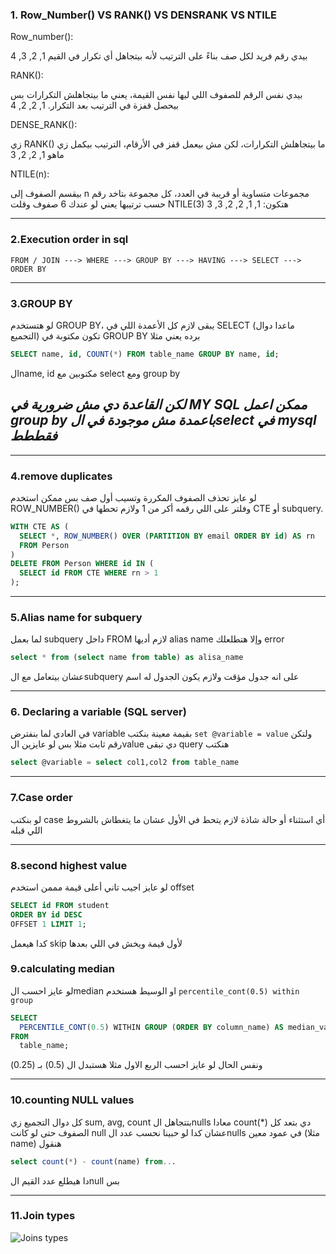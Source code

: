 
### 1. Row_Number() VS RANK() VS DENSRANK VS NTILE

Row_number():


بيدي رقم فريد لكل صف بناءً على الترتيب لأنه بيتجاهل أي تكرار في القيم
1, 2, 3, 4
 
RANK():

بيدي نفس الرقم للصفوف اللي ليها نفس القيمة، يعني ما بيتجاهلش التكرارات بس بيحصل قفزة في الترتيب بعد التكرار.
 1, 2, 2, 4

DENSE_RANK():

زي RANK() ما بيتجاهلش التكرارات، لكن مش بيعمل قفز في الأرقام، الترتيب بيكمل زي ماهو
 1, 2, 2, 3

NTILE(n):

بيقسم الصفوف إلى n مجموعات متساوية أو قريبة في العدد، كل مجموعة بتاخد رقم حسب ترتيبها
 يعني لو عندك 6 صفوف وقلت NTILE(3) هتكون: 1, 1, 2, 2, 3, 3

 ---

### 2.Execution order in sql
```FROM / JOIN ---> WHERE ---> GROUP BY ---> HAVING ---> SELECT ---> ORDER BY```

---

### 3.GROUP BY 

لو هتستخدم GROUP BY، يبقى لازم كل الأعمدة اللي في SELECT (ماعدا دوال التجميع) تكون مكتوبة في GROUP BY برده 
يعني مثلا
```sql
SELECT name, id, COUNT(*) FROM table_name GROUP BY name, id;
```
الname, id مكتوبين مع select ومع group by 
## _لكن القاعدة دي مش ضرورية في MY SQL ممكن اعمل group by باعمدة مش موجودة في الselect في mysql فقططط_

---

###  4.remove duplicates
لو عايز تحذف الصفوف المكررة وتسيب أول صف بس ممكن استخدم ROW_NUMBER() وفلتر على اللي رقمه أكر من 1
ولازم تحطها في CTE أو subquery.
```sql
WITH CTE AS (
  SELECT *, ROW_NUMBER() OVER (PARTITION BY email ORDER BY id) AS rn
  FROM Person
)
DELETE FROM Person WHERE id IN (
  SELECT id FROM CTE WHERE rn > 1
);
```
---

### 5.Alias name for subquery
   لما بعمل subquery داخل  FROM  لازم أديها alias name وإلا هتطلعلك error
```sql
select * from (select name from table) as alisa_name
```
عشان بيتعامل مع الsubquery على انه جدول مؤقت ولازم يكون الجدول له اسم

---
### 6. Declaring a variable (SQL server)
في العادي لما بنفترض variable بقيمة معينة بنكتب ```set @variable = value``` ولتكن رقم ثابت مثلا
بس لو عايزين الvalue دي تبقى query هنكتب 
```sql
select @variable = select col1,col2 from table_name
```
---
### 7.Case order

لو بنكتب case أي استثناء أو حالة شاذة لازم يتحط في الأول عشان ما يتغطاش بالشروط اللي قبله

---

### 8.second highest value
لو عايز اجيب تاني أعلى قيمة مممن استخدم offset
```sql
SELECT id FROM student
ORDER BY id DESC
OFFSET 1 LIMIT 1;
```
كدا هيعمل skip لأول قيمة ويخش في اللي بعدها 

### 9.calculating median

لو عايز احسب الmedian او الوسيط هستخدم ```percentile_cont(0.5) within group```
```sql
SELECT 
  PERCENTILE_CONT(0.5) WITHIN GROUP (ORDER BY column_name) AS median_value
FROM 
  table_name;
```
ونفس الحال لو عايز احسب الربع الاول مثلا هستبدل ال (0.5) بـ (0.25)

---

### 10.counting NULL values

كل دوال التجميع زي sum, avg, count بتتجاهل الnulls 
معادا count(*) دي بتعد كل الصفوف حتى لو كانت null
عشان كدا لو حبينا نحسب عدد الnulls في عمود معين (مثلا name) هنقول 
```sql
select count(*) - count(name) from...
```

دا هيطلع عدد القيم الnull بس

---

### 11.Join types

![Joins types](https://github.com/user-attachments/assets/e2bf8b95-fa1c-4911-92db-6b4411cec14a)

